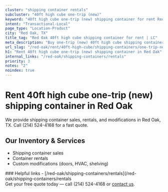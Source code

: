 ```yaml
---
cluster: "shipping container rentals"
subcluster: "40ft high cube one-trip (new)"
keyword: "40ft high cube one-trip (new) shipping container for rent Red Oak, TX"
intent: "Transactional-Local"
page_type: "Location-Product"
city: "Red Oak, TX"
title_tag: "Red Oak 40ft high cube shipping container for rent | LC"
meta_description: "Buy one-trip (new) 40ft high cube shipping container rent with local delivery in Red Oak, TX. LC Container — local Since 2003. Request a fast quote today."
url_slug: "/red-oak/rent/40ft-high-cube/shipping-containers/one-trip-new"
h1: "Rent 40ft high cube one-trip (new) shipping container in Red Oak"
internal_links: "/red-oak/shipping-containers/rentals"
priority: 3
notes: "2"
noindex: true
---
```


# Rent 40ft high cube one-trip (new) shipping container in Red Oak

We provide shipping container sales, rentals, and modifications in Red Oak, TX. Call (214) 524-4168 for a fast quote.

## Our Inventory & Services
- Shipping container sales
- Container rentals
- Custom modifications (doors, HVAC, shelving)

<div data-section="internal-links">
### Helpful links
- [/red-oak/shipping-containers/rentals](/red-oak/shipping-containers/rentals
</div>

<div data-section="cta">
Get your free quote today — call (214) 524-4168 or <a href="/contact">contact us</a>.
</div>

<script type="application/ld+json">{"@context":"https://schema.org","@type":"FAQPage","mainEntity":[{"@type":"Question","name":"How much does delivery cost in Red Oak, TX?","acceptedAnswer":{"@type":"Answer","text":"Delivery costs vary by distance and container size. Most deliveries in Red Oak, TX range from $150-$300. Call (214) 524-4168 for an exact quote based on your specific location."}},{"@type":"Question","name":"Do you offer financing or payment plans?","acceptedAnswer":{"@type":"Answer","text":"We accept major credit cards, checks, and can discuss commercial terms for bulk purchases. Call (214) 524-4168 to discuss options."}},{"@type":"Question","name":"Can you customize containers in Red Oak, TX?","acceptedAnswer":{"@type":"Answer","text":"Yes — we perform modifications like doors, HVAC, insulation, and shelving. Request a custom quote at (214) 524-4168 or via our contact form."}}]}</script>
